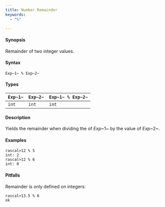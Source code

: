 ```yaml
---
title: Number Remainder
keywords:
  - "%"

---
```


#### Synopsis

Remainder of two integer values.

#### Syntax

`Exp~1~ % Exp~2~`

#### Types


| `Exp~1~`  |  `Exp~2~` | `Exp~1~ % Exp~2~`  |
| --- | --- | --- |
| `int`      |  `int`     | `int`                |


#### Description

Yields the remainder when dividing the of _Exp_~1~ by the value of _Exp_~2~.

#### Examples


```rascal-shell 
rascal>12 % 5
int: 2
rascal>12 % 6
int: 0
```

#### Pitfalls

Remainder is only defined on integers:

```rascal-shell ,error
rascal>13.5 % 6
ok
```


